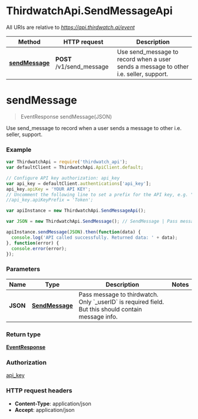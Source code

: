 # ThirdwatchApi.SendMessageApi

All URIs are relative to *https://api.thirdwatch.ai/event*

Method | HTTP request | Description
------------- | ------------- | -------------
[**sendMessage**](SendMessageApi.md#sendMessage) | **POST** /v1/send_message | Use send_message to record when a user sends a message to other i.e. seller, support.


<a name="sendMessage"></a>
# **sendMessage**
> EventResponse sendMessage(JSON)

Use send_message to record when a user sends a message to other i.e. seller, support.

### Example
```javascript
var ThirdwatchApi = require('thirdwatch_api');
var defaultClient = ThirdwatchApi.ApiClient.default;

// Configure API key authorization: api_key
var api_key = defaultClient.authentications['api_key'];
api_key.apiKey = 'YOUR API KEY';
// Uncomment the following line to set a prefix for the API key, e.g. "Token" (defaults to null)
//api_key.apiKeyPrefix = 'Token';

var apiInstance = new ThirdwatchApi.SendMessageApi();

var JSON = new ThirdwatchApi.SendMessage(); // SendMessage | Pass message to thirdwatch. Only `_userID` is required field. But this should contain message info.

apiInstance.sendMessage(JSON).then(function(data) {
  console.log('API called successfully. Returned data: ' + data);
}, function(error) {
  console.error(error);
});

```

### Parameters

Name | Type | Description  | Notes
------------- | ------------- | ------------- | -------------
 **JSON** | [**SendMessage**](SendMessage.md)| Pass message to thirdwatch. Only &#x60;_userID&#x60; is required field. But this should contain message info. | 

### Return type

[**EventResponse**](EventResponse.md)

### Authorization

[api_key](../README.md#api_key)

### HTTP request headers

 - **Content-Type**: application/json
 - **Accept**: application/json

